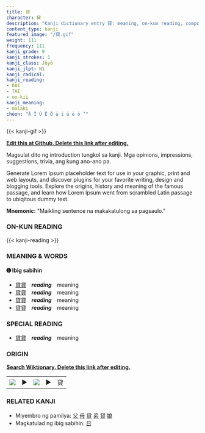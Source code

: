 ```yaml
---
title: 貸
character: 貸
description: "Kanji dictionary entry 貸: meaning, on-kun reading, compounds, origin, related kanji"
content_type: kanji
featured_image: "/貸.gif"
weight: 111
frequency: 111
kanji_grade: 9
kanji_strokes: 1
kanji_class: Jōyō
kanji_jlpt: N1
kanji_radical: 
kanji_reading: 
- DAI
- TAI
- oo-kii
kanji_meaning:
- malaki
chōon: "Ā Ī Ū Ē Ō ā ī ū ē ō ’"
---
```

[//]: # (Don't edit the line below. Kanji animated GIF code is automatically generated.)
{{< kanji-gif >}}

[//]: # (Edit below this line.)

**[Edit this at Github. Delete this link after editing.](https://github.com/tim0g/tim/tree/main/content/kanji/貸/index.md)**

Magsulat dito ng introduction tungkol sa kanji. Mga opinions, impressions, suggestions, trivia, ang kung ano-ano pa.

Generate Lorem Ipsum placeholder text for use in your graphic, print and web layouts, and discover plugins for your favorite writing, design and blogging tools. Explore the origins, history and meaning of the famous passage, and learn how Lorem Ipsum went from scrambled Latin passage to ubiqitous dummy text.
 
**Mnemonic:** "Maikling sentence na makakatulong sa pagsaulo."

### ON-KUN READING

[//]: # (Don't edit the line below. ON-KUN READING code is automatically generated.)
{{< kanji-reading >}}

### MEANING & WORDS

#### ➊ **Ibig sabihin**
  - [貸](../貸)[貸](../貸)　***reading***　meaning
  - [貸](../貸)[貸](../貸)　***reading***　meaning
  - [貸](../貸)[貸](../貸)　***reading***　meaning
  - [貸](../貸)[貸](../貸)　***reading***　meaning

### SPECIAL READING
  - [貸](../貸)[貸](../貸)　***reading***　meaning

### ORIGIN

**[Search Wiktionary. Delete this link after editing.](https://wiktionary.org/wiki/貸)**
<table class="kanji-table"><tr><td>
<img src="60px-貸-bronze.svg.png">
</td><td>▶</td><td>
<img src="60px-貸-oracle.svg.png">
</td><td>▶</td>
<td class="kanji-origin">貸</td>
</tr></table>

### RELATED KANJI
- Miyembro ng pamilya: [父](../父) [母](../母) [貸](../貸) [弟](../弟) [貸](../貸) [娘](../娘)
- Magkatulad ng ibig sabihin: [日](../日)
